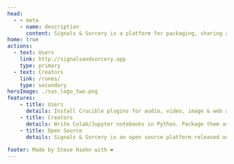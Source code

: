 ```yaml
---
head:
  - - meta
    - name: description
      content: Signals & Sorcery is a platform for packaging, sharing and consuming machine learning operations. Extend applications with self-hosted AI operations. 
home: true 
actions:
  - text: Users
    link: http://signalsandsorcery.app
    type: primary
  - text: Creators
    link: /runes/
    type: secondary
heroImage: ./sas_logo_two.png 
features:
    - title: Users
      details: Install Crucible plugins for audio, video, image & web apps. Find AI Runes and run them anywhere there is a GPU!
    - title: Creators
      details: Write Colab/Jupyter notebooks in Python. Package them as AI Runes, and expose them to Crucible plugins!
    - title: Open Source 
      details: Signals & Sorcery is an open source platform released under the GPL-3.0 license.
    
footer: Made by Steve Hiehn with ❤️
---
```

